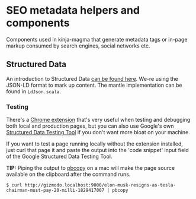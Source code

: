 # SEO metadata helpers and components

Components used in kinja-magma that generate metadata tags or in-page markup consumed by search engines, social networks etc.

## Structured Data
An introduction to Structured Data [can be found here](https://developers.google.com/search/docs/guides/intro-structured-data). We-re using the JSON-LD format to mark up content.
The mantle implementation can be found in `LdJson.scala`.

### Testing
There's a [Chrome extension](https://www.3whitehats.co.nz/tools/structured-data-testing-tool-extension.html) that's very useful when testing and debugging both local and production pages, but you can also use Google's own [Structured Data Testing Tool](https://search.google.com/structured-data/testing-tool) if you don't want more bloat on your machine.

If you want to test a page running locally without the extension installed, just curl that page it and paste the output into the 'code snippet' input field of the Google Structured Data Testing Tool.

**TIP:** Piping the output to [pbcopy](http://osxdaily.com/2007/03/05/manipulating-the-clipboard-from-the-command-line/) on a mac will make the page source available on the clipboard after the command runs.
```
$ curl http://gizmodo.localhost:9000/elon-musk-resigns-as-tesla-chairman-must-pay-20-milli-1829417007 | pbcopy
```
